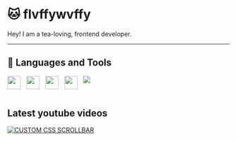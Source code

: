 # 🐱 flvffywvffy

Hey! I am a tea-loving, frontend developer.

---
## 🧰 Languages and Tools
<!-- Skills & Tools -->
<img align="left" width="30px" style="padding-right:10px" src="https://cdn.jsdelivr.net/gh/devicons/devicon/icons/nextjs/nextjs-original.svg" />
<img align="left" width="30px" style="padding-right:10px" src="https://cdn.jsdelivr.net/gh/devicons/devicon/icons/javascript/javascript-plain.svg" />
<img align="left" width="30px" style="padding-right:10px" src="https://cdn.jsdelivr.net/gh/devicons/devicon/icons/nodejs/nodejs-original.svg" />
<img align="left" width="30px" style="padding-right:10px" src="https://cdn.jsdelivr.net/gh/devicons/devicon/icons/react/react-original.svg" />
<img src="https://cdn.jsdelivr.net/gh/devicons/devicon/icons/lua/lua-original.svg" />
<br /><br/>

# 

## Latest youtube videos
<!-- BEGIN YOUTUBE-CARDS -->
[![CUSTOM CSS SCROLLBAR](https://ytcards.demolab.com/?id=XwSQM0UrKLA&title=CUSTOM+CSS+SCROLLBAR&lang=en&timestamp=1666454429&background_color=%230d1117&title_color=%23ffffff&stats_color=%23dedede&width=250 "CUSTOM CSS SCROLLBAR")](https://www.youtube.com/watch?v=XwSQM0UrKLA)
<!-- END YOUTUBE-CARDS -->
